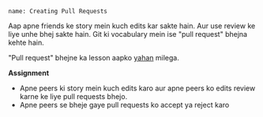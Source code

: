 ```ngMeta
name: Creating Pull Requests
```

Aap apne friends ke story mein kuch edits kar sakte hain. Aur use review ke liye unhe bhej sakte hain.
Git ki vocabulary mein ise "pull request" bhejna kehte hain.

"Pull request" bhejne ka lesson aapko [yahan](https://yangsu.github.io/pull-request-tutorial/) milega.

**Assignment**

- Apne peers ki story mein kuch edits karo aur apne peers ko edits review karne ke liye pull requests bhejo.
- Apne peers se bheje gaye pull requests ko accept ya reject karo
